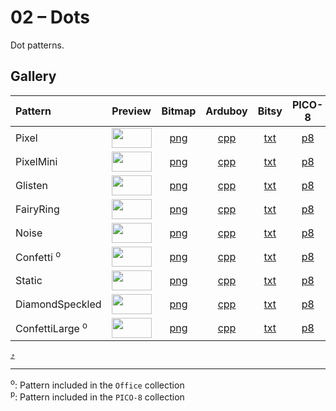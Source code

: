 # 02 – Dots

Dot patterns.

## Gallery

| Pattern | Preview | Bitmap | Arduboy | Bitsy | PICO-8 | Playdate | Thumby |
| :------ | :-----: | :----: | :-----: | :---: | :----: | :------: | :----: |
| Pixel | <img width="64" height="32" src="../docs/art/Pixel.png" alt=""> | [png](png/Pixel.png) | [cpp](Dots.h#L14-L25) | [txt](Dots.bitsy.txt#L5-L14) | [p𝟪](dots.p8.lua#L7-L19) | [lua](Dots.playdate.lua#L7-L19) | [py](Dots.thumby.py#L7-L18) |
| PixelMini | <img width="64" height="32" src="../docs/art/PixelMini.png" alt=""> | [png](png/PixelMini.png) | [cpp](Dots.h#L27-L39) | [txt](Dots.bitsy.txt#L16-L25) | [p𝟪](dots.p8.lua#L21-L34) | [lua](Dots.playdate.lua#L21-L33) | [py](Dots.thumby.py#L20-L31) |
| Glisten | <img width="64" height="32" src="../docs/art/Glisten.png" alt=""> | [png](png/Glisten.png) | [cpp](Dots.h#L41-L52) | [txt](Dots.bitsy.txt#L27-L36) | [p𝟪](dots.p8.lua#L36-L48) | [lua](Dots.playdate.lua#L35-L47) | [py](Dots.thumby.py#L33-L44) |
| FairyRing | <img width="64" height="32" src="../docs/art/FairyRing.png" alt=""> | [png](png/FairyRing.png) | [cpp](Dots.h#L54-L65) | [txt](Dots.bitsy.txt#L38-L47) | [p𝟪](dots.p8.lua#L50-L62) | [lua](Dots.playdate.lua#L49-L61) | [py](Dots.thumby.py#L46-L57) |
| Noise | <img width="64" height="32" src="../docs/art/Noise.png" alt=""> | [png](png/Noise.png) | [cpp](Dots.h#L67-L78) | [txt](Dots.bitsy.txt#L49-L58) | [p𝟪](dots.p8.lua#L64-L76) | [lua](Dots.playdate.lua#L63-L75) | [py](Dots.thumby.py#L59-L70) |
| Confetti <sup>o</sup>| <img width="64" height="32" src="../docs/art/Confetti.png" alt=""> | [png](png/Confetti.png) | [cpp](Dots.h#L80-L91) | [txt](Dots.bitsy.txt#L60-L69) | [p𝟪](dots.p8.lua#L78-L90) | [lua](Dots.playdate.lua#L77-L89) | [py](Dots.thumby.py#L72-L83) |
| Static | <img width="64" height="32" src="../docs/art/Static.png" alt=""> | [png](png/Static.png) | [cpp](Dots.h#L93-L104) | [txt](Dots.bitsy.txt#L71-L80) | [p𝟪](dots.p8.lua#L92-L104) | [lua](Dots.playdate.lua#L91-L103) | [py](Dots.thumby.py#L85-L96) |
| DiamondSpeckled | <img width="64" height="32" src="../docs/art/DiamondSpeckled.png" alt=""> | [png](png/DiamondSpeckled.png) | [cpp](Dots.h#L106-L117) | [txt](Dots.bitsy.txt#L82-L91) | [p𝟪](dots.p8.lua#L106-L118) | [lua](Dots.playdate.lua#L105-L117) | [py](Dots.thumby.py#L98-L109) |
| ConfettiLarge <sup>o</sup>| <img width="64" height="32" src="../docs/art/ConfettiLarge.png" alt=""> | [png](png/ConfettiLarge.png) | [cpp](Dots.h#L119-L130) | [txt](Dots.bitsy.txt#L93-L102) | [p𝟪](dots.p8.lua#L120-L132) | [lua](Dots.playdate.lua#L119-L131) | [py](Dots.thumby.py#L111-L122) |


[`⤴`](#gallery)

---

<sup>o</sup>: Pattern included in the `Office` collection  
<sup>p</sup>: Pattern included in the `PICO-8` collection

<br>
